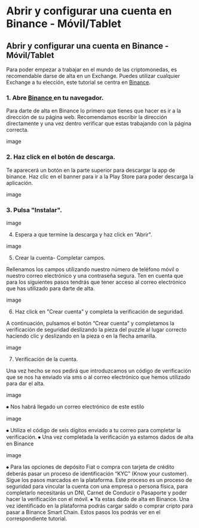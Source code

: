 # Abrir y configurar una cuenta en Binance - Móvil/Tablet

## Abrir y configurar una cuenta en Binance - Móvil/Tablet

Para poder empezar a trabajar en el mundo de las criptomonedas, es recomendable darse de alta en un Exchange. Puedes utilizar cualquier Exchange a tu elección, este tutorial se centra en [Binance](https://www.binance.com/es%20).



### 1. Abre [Binance ](https://www.binance.com/es%20)en tu navegador.

Para darte de alta en Binance lo primero que tienes que hacer es ir a la dirección de su página web. Recomendamos escribir la dirección directamente y una vez dentro verificar que estas trabajando con la página correcta.

image

### 2. Haz click en el botón de descarga.

Te aparecerá un botón en la parte superior para descargar la app de binance. Haz clic en el banner para ir a la Play Store para poder descarga la aplicación.

image

### 3. Pulsa "Instalar".

image

4. Espera a que termine la descarga y haz click en "Abrir".

image

5. Crear la cuenta- Completar campos.

Rellenamos los campos utilizando nuestro número de teléfono móvil o nuestro correo electrónico y una contraseña segura. Ten en cuenta que para los siguientes pasos tendrás que tener acceso al correo electrónico que has utilizado para darte de alta.

image

6. Haz click en "Crear cuenta" y completa la verificación de seguridad.

A continuación, pulsamos el botón “Crear cuenta” y completamos la verificación de seguridad deslizando la pieza del puzzle al lugar correcto haciendo clic y deslizando en la pieza o en la flecha amarilla.

image

7. Verificación de la cuenta.

Una vez hecho se nos pedirá que introduzcamos un código de verificación que se nos ha enviado via sms o al correo electrónico que hemos utilizado para dar el alta.

image

⦁ Nos habrá llegado un correo electrónico de este estilo

image



⦁ Utiliza el código de seis dígitos enviado a tu correo para completar la verificación. ⦁ Una vez completada la verificación ya estamos dados de alta en Binance

image

⦁ Para las opciones de depósito Fiat o compra con tarjeta de crédito deberás pasar un proceso de identificación “KYC” \(Know your customer\). Sigue los pasos marcados en la plataforma. Este proceso es un proceso de seguridad para vincular la cuenta con una empresa o persona física, para completarlo necesitarás un DNI, Carnet de Conducir o Pasaporte y poder hacer la verificación con el móvil. ⦁ Ya estas dado de alta en Binance. Una vez identificado en la plataforma podrás cargar saldo o comprar cripto para pasar a Binance Smart Chain. Estos pasos los podrás ver en el correspondiente tutorial.

